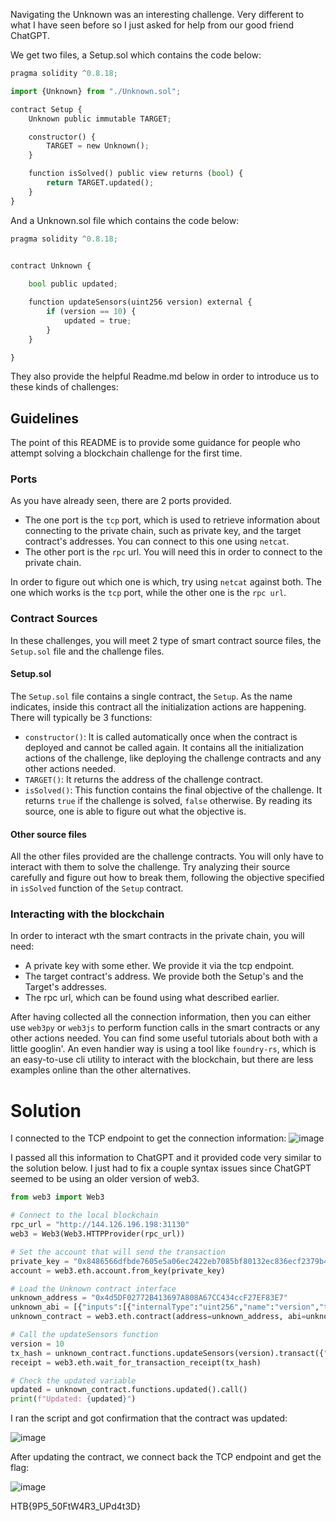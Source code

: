 Navigating the Unknown was an interesting challenge. Very different to what I have seen before so I just asked for help from our good friend ChatGPT.

We get two files, a Setup.sol which contains the code below:

```python
pragma solidity ^0.8.18;

import {Unknown} from "./Unknown.sol";

contract Setup {
    Unknown public immutable TARGET;

    constructor() {
        TARGET = new Unknown();
    }

    function isSolved() public view returns (bool) {
        return TARGET.updated();
    }
}
```

And a Unknown.sol file which contains the code below:

```python
pragma solidity ^0.8.18;


contract Unknown {
    
    bool public updated;

    function updateSensors(uint256 version) external {
        if (version == 10) {
            updated = true;
        }
    }

}
```

They also provide the helpful Readme.md below in order to introduce us to these kinds of challenges:

## Guidelines

The point of this README is to provide some guidance for people who attempt solving a blockchain challenge for the first time.

### Ports

As you have already seen, there are 2 ports provided.

- The one port is the `tcp` port, which is used to retrieve information about connecting to the private chain, such as private key, and the target contract's addresses. You can connect to this one using `netcat`.
- The other port is the `rpc` url. You will need this in order to connect to the private chain.

In order to figure out which one is which, try using `netcat` against both. The one which works is the `tcp` port, while the other one is the `rpc url`.

### Contract Sources

In these challenges, you will meet 2 type of smart contract source files, the `Setup.sol` file and the challenge files.

#### Setup.sol

The `Setup.sol` file contains a single contract, the `Setup`. As the name indicates, inside this contract all the initialization actions are happening. There will typically be 3 functions:

- `constructor()`: It is called automatically once when the contract is deployed and cannot be called again. It contains all the initialization actions of the challenge, like deploying the challenge contracts and any other actions needed.
- `TARGET()`: It returns the address of the challenge contract.
- `isSolved()`: This function contains the final objective of the challenge. It returns `true` if the challenge is solved, `false` otherwise. By reading its source, one is able to figure out what the objective is.

#### Other source files

All the other files provided are the challenge contracts. You will only have to interact with them to solve the challenge. Try analyzing their source carefully and figure out how to break them, following the objective specified in `isSolved` function of the `Setup` contract.

### Interacting with the blockchain

In order to interact wth the smart contracts in the private chain, you will need:

- A private key with some ether. We provide it via the tcp endpoint.
- The target contract's address. We provide both the Setup's and the Target's addresses.
- The rpc url, which can be found using what described earlier.

After having collected all the connection information, then you can either use `web3py` or `web3js` to perform function calls in the smart contracts or any other actions needed. You can find some useful tutorials about both with a little googlin'.
An even handier way is using a tool like `foundry-rs`, which is an easy-to-use cli utility to interact with the blockchain, but there are less examples online than the other alternatives.


# Solution

I connected to the TCP endpoint to get the connection information:
![image](https://user-images.githubusercontent.com/80063008/227478323-75fdf59f-8e54-46b8-a36c-8dbd953bee35.png)

I passed all this information to ChatGPT and it provided code very similar to the solution below. I just had to fix a couple syntax issues since ChatGPT seemed to be using an older version of web3.

```python
from web3 import Web3

# Connect to the local blockchain
rpc_url = "http://144.126.196.198:31130"
web3 = Web3(Web3.HTTPProvider(rpc_url))

# Set the account that will send the transaction
private_key = "0x8486566dfbde7605e5a06ec2422eb7085bf80132ec836ecf2379b432a6fa8ff6"
account = web3.eth.account.from_key(private_key)

# Load the Unknown contract interface
unknown_address = "0x4d5DF02772B413697A808A67CC434ccF27EF83E7"
unknown_abi = [{"inputs":[{"internalType":"uint256","name":"version","type":"uint256"}],"name":"updateSensors","outputs":[],"stateMutability":"nonpayable","type":"function"},{"inputs":[],"name":"updated","outputs":[{"internalType":"bool","name":"","type":"bool"}],"stateMutability":"view","type":"function"}]
unknown_contract = web3.eth.contract(address=unknown_address, abi=unknown_abi)

# Call the updateSensors function
version = 10
tx_hash = unknown_contract.functions.updateSensors(version).transact({"from": account.address})
receipt = web3.eth.wait_for_transaction_receipt(tx_hash)

# Check the updated variable
updated = unknown_contract.functions.updated().call()
print(f"Updated: {updated}")
```

I ran the script and got confirmation that the contract was updated:

![image](https://user-images.githubusercontent.com/80063008/227478444-cc83dda6-6b67-4aee-af97-5c3e54201bf3.png)

After updating the contract, we connect back the TCP endpoint and get the flag:

![image](https://user-images.githubusercontent.com/80063008/227478591-1d88dc0c-c91f-43f0-8150-08fe5ecbc644.png)

HTB{9P5_50FtW4R3_UPd4t3D}